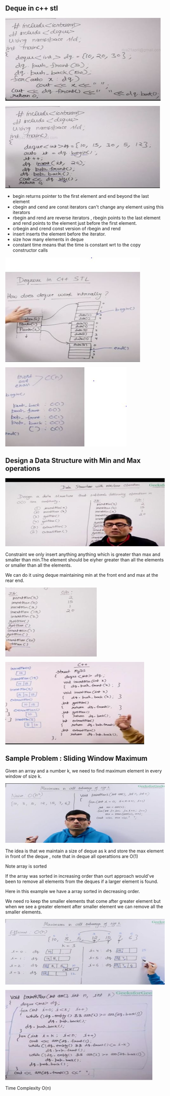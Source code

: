 ## Deque in c++ stl

![](./images/deque/img1.JPG)

![](./images/deque/img2.JPG)

- begin returns pointer to the first element and end beyond the last element
- cbegin and cend are const iterators can't change any element using this iterators
- rbegin and rend are reverse iterators , rbegin points to the last element and rend points to the element just before the first element.
- crbegin and crend const version of rbegin and rend
- insert inserts the element before the iterator.
- size how many elements in deque
- constant time means that the time is constant wrt to the copy constructor calls

![](./images/deque/img3.JPG)

![](./images/deque/img4.JPG)

## Design a Data Structure with Min and Max operations

![](./images/deque/img5.JPG)

Constraint we only insert anything anything which is greater than max and smaller than min.The element should be eiyher greater than all the elements or smaller than all the elements.

We can do it using deque maintaining min at the front end and max at the rear end.

![](./images/deque/img6.JPG)

![](./images/deque/img7.JPG)

## Sample Problem : Sliding Window Maximum

Given an array and a number k, we need to find maximum element in every window of size k.

![](./images/deque/img8.JPG)

The idea is that we maintain a size of deque as k and store the max element in front of the deque , note that in deque all operattions are O(1)

Note array is sorted

If the array was sorted in increasing order than ourt approach would've been to remove all elements from the deques if a larger element is found.

Here in this example we have a array sorted in decreasing order.

We need ro keep the smaller elements that come after greater element but when we see a greater element after smaller element we can remove all the smaller elements.

![](./images/deque/img9.JPG)

![](./images/deque/img10.JPG)

Time Complexity O(n)